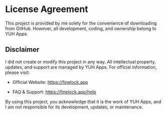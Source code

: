 # License Agreement

This project is provided by me solely for the convenience of downloading from GitHub. However, all development, coding, and ownership belong to YUH Apps.

## Disclaimer

I did not create or modify this project in any way. All intellectual property, updates, and support are managed by YUH Apps. For official information, please visit:

* Official Website: https://finelock.app

* FAQ & Support: https://finelock.app/help

By using this project, you acknowledge that it is the work of YUH Apps, and I am not responsible for its development, updates, or maintenance.

